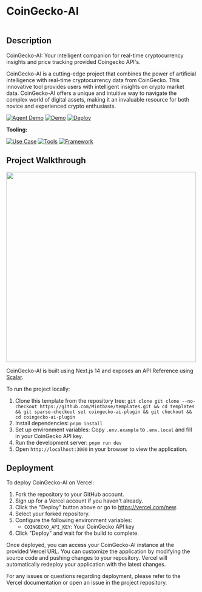 # CoinGecko-AI

<img src="https://i.imgur.com/ZAxWAoD.png" alt="cover_image" width="0" />

## Description

CoinGecko-AI: Your intelligent companion for real-time cryptocurrency insights and price tracking provided Coingecko API's.

CoinGecko-AI is a cutting-edge project that combines the power of artificial intelligence with real-time cryptocurrency data from CoinGecko. This innovative tool provides users with intelligent insights on crypto market data. CoinGecko-AI offers a unique and intuitive way to navigate the complex world of digital assets, making it an invaluable resource for both novice and experienced crypto enthusiasts.

[![Agent Demo](https://img.shields.io/badge/Demo-Visit%20Demo-orange)](https://wallet.bitte.ai/smart-actions/prompt/what%20can%20you%20help%20me%20with?mode=debug&agentId=coingecko-ai.vercel.app)
[![Demo](https://img.shields.io/badge/Demo-Visit%20Demo-brightgreen)](https://coingecko-ai.vercel.app/)
[![Deploy](https://img.shields.io/badge/Deploy-Deploy%20Now-blue)](https://vercel.com/new/clone?repository-url=https%3A%2F%2Fgithub.com%2FMintbase%2Ftemplates%2Ftree%2Fmain%2Fcoingecko-ai-plugin)


**Tooling:**

[![Use Case](https://img.shields.io/badge/Use%20Case-Cryptocurrency%20Analysis,Price%20Prediction-blue)](#)
[![Tools](https://img.shields.io/badge/Tools-CoinGecko%20API,TensorFlow-blue)](#)
[![Framework](https://img.shields.io/badge/Framework-NextJS%2014-blue)](#)

## Project Walkthrough

<img src="https://github.com/user-attachments/assets/c59dcf62-fdfe-40d6-a128-073c16a9479f" width="500"/>

CoinGecko-AI is built using Next.js 14 and exposes an API Reference using [Scalar](https://scalar.com/).

To run the project locally:

1. Clone this template from the repository tree: `git clone git clone --no-checkout https://github.com/Mintbase/templates.git && cd templates && git sparse-checkout set coingecko-ai-plugin && git checkout && cd coingecko-ai-plugin`
2. Install dependencies: `pnpm install`
3. Set up environment variables: Copy `.env.example` to `.env.local` and fill in your CoinGecko API key.
4. Run the development server: `pnpm run dev`
5. Open `http://localhost:3000` in your browser to view the application.

## Deployment

To deploy CoinGecko-AI on Vercel:

1. Fork the repository to your GitHub account.
2. Sign up for a Vercel account if you haven't already.
3. Click the "Deploy" button above or go to https://vercel.com/new.
4. Select your forked repository.
5. Configure the following environment variables:
   - `COINGECKO_API_KEY`: Your CoinGecko API key
6. Click "Deploy" and wait for the build to complete.

Once deployed, you can access your CoinGecko-AI instance at the provided Vercel URL. You can customize the application by modifying the source code and pushing changes to your repository. Vercel will automatically redeploy your application with the latest changes.

For any issues or questions regarding deployment, please refer to the Vercel documentation or open an issue in the project repository.


<img src="https://i.imgur.com/dfI9OSL.png" alt="detail_image" width="0"/>

